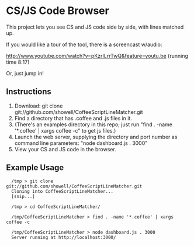 <h1>CS/JS Code Browser</h1>

This project lets you see CS and JS code side by side, with lines matched up.

If you would like a tour of the tool, there is a screencast w/audio:

  http://www.youtube.com/watch?v=pKzrILrrTwQ&feature=youtu.be (running time 8:17)

Or, just jump in!

<h2>Instructions</h2>

  1. Download: git clone git://github.com/showell/CoffeeScriptLineMatcher.git
  1. Find a directory that has .coffee and .js files in it.
  1. (There's an examples directory in this repo; just run "find . -name '\*.coffee' | xargs coffee -c" to get js files.)
  1. Launch the web server, supplying the directory and port number as command line parameters: "node dashboard.js . 3000"
  1. View your CS and JS code in the browser.
  
<h2>Example Usage</h2>
  
```
  /tmp > git clone git://github.com/showell/CoffeeScriptLineMatcher.git
  Cloning into CoffeeScriptLineMatcher...
  [snip...]
  
  /tmp > cd CoffeeScriptLineMatcher/
  
  /tmp/CoffeeScriptLineMatcher > find . -name '*.coffee' | xargs coffee -c
  
  /tmp/CoffeeScriptLineMatcher > node dashboard.js . 3000
  Server running at http://localhost:3000/
```
  
